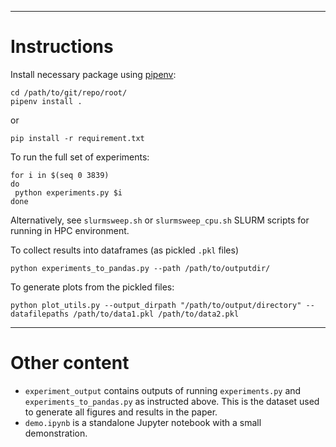 
----
# Instructions
Install necessary package using [pipenv](https://pipenv.pypa.io/en/latest/):
```
cd /path/to/git/repo/root/
pipenv install .
```
or 
```
pip install -r requirement.txt
```

To run the full set of experiments: 
```
for i in $(seq 0 3839)
do 
 python experiments.py $i
done
```
Alternatively, see `slurmsweep.sh` or `slurmsweep_cpu.sh` SLURM scripts for running in HPC environment.

To collect results into dataframes (as pickled `.pkl` files)
```
python experiments_to_pandas.py --path /path/to/outputdir/
```

To generate plots from the pickled files:
```
python plot_utils.py --output_dirpath "/path/to/output/directory" --datafilepaths /path/to/data1.pkl /path/to/data2.pkl
```
----
# Other content
- `experiment_output` contains outputs of running `experiments.py` and `experiments_to_pandas.py` as instructed above. This is the dataset used to generate all figures and results in the paper. 
- `demo.ipynb` is a standalone Jupyter notebook with a small demonstration. 